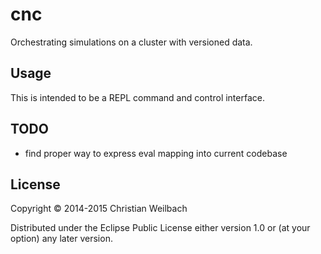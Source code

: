 # cnc

Orchestrating simulations on a cluster with versioned data.

## Usage

This is intended to be a REPL command and control interface.

## TODO
- find proper way to express eval mapping into current codebase

## License

Copyright © 2014-2015 Christian Weilbach

Distributed under the Eclipse Public License either version 1.0 or (at
your option) any later version.
